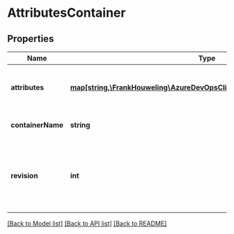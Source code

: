 # AttributesContainer

## Properties
Name | Type | Description | Notes
------------ | ------------- | ------------- | -------------
**attributes** | [**map[string,\FrankHouweling\AzureDevOpsClient\Profile\Model\ProfileAttribute]**](ProfileAttribute.md) | The attributes stored by the container. | [optional] 
**containerName** | **string** | The name of the container. | [optional] 
**revision** | **int** | The maximum revision number of any attribute within the container. | [optional] 

[[Back to Model list]](../README.md#documentation-for-models) [[Back to API list]](../README.md#documentation-for-api-endpoints) [[Back to README]](../README.md)


